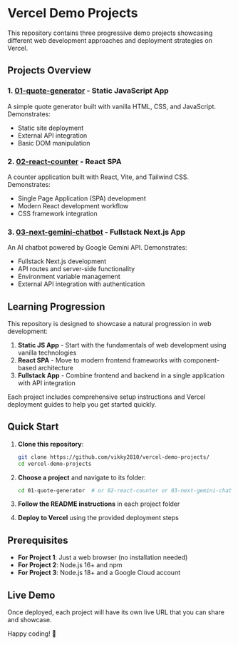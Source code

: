 # Vercel Demo Projects

This repository contains three progressive demo projects showcasing different web development approaches and deployment strategies on Vercel.

## Projects Overview

### 1. [01-quote-generator](./01-quote-generator/) - Static JavaScript App
A simple quote generator built with vanilla HTML, CSS, and JavaScript. Demonstrates:
- Static site deployment
- External API integration
- Basic DOM manipulation

### 2. [02-react-counter](./02-react-counter/) - React SPA
A counter application built with React, Vite, and Tailwind CSS. Demonstrates:
- Single Page Application (SPA) development
- Modern React development workflow
- CSS framework integration

### 3. [03-next-gemini-chatbot](./03-next-gemini-chatbot/) - Fullstack Next.js App
An AI chatbot powered by Google Gemini API. Demonstrates:
- Fullstack Next.js development
- API routes and server-side functionality
- Environment variable management
- External API integration with authentication

## Learning Progression

This repository is designed to showcase a natural progression in web development:

1. **Static JS App** - Start with the fundamentals of web development using vanilla technologies
2. **React SPA** - Move to modern frontend frameworks with component-based architecture
3. **Fullstack App** - Combine frontend and backend in a single application with API integration

Each project includes comprehensive setup instructions and Vercel deployment guides to help you get started quickly.

## Quick Start

1. **Clone this repository**:
   ```bash
   git clone https://github.com/vikky2810/vercel-demo-projects/
   cd vercel-demo-projects
   ```

2. **Choose a project** and navigate to its folder:
   ```bash
   cd 01-quote-generator  # or 02-react-counter or 03-next-gemini-chatbot
   ```

3. **Follow the README instructions** in each project folder

4. **Deploy to Vercel** using the provided deployment steps

## Prerequisites

- **For Project 1**: Just a web browser (no installation needed)
- **For Project 2**: Node.js 16+ and npm
- **For Project 3**: Node.js 18+ and a Google Cloud account

## Live Demo

Once deployed, each project will have its own live URL that you can share and showcase.

Happy coding! 🚀

